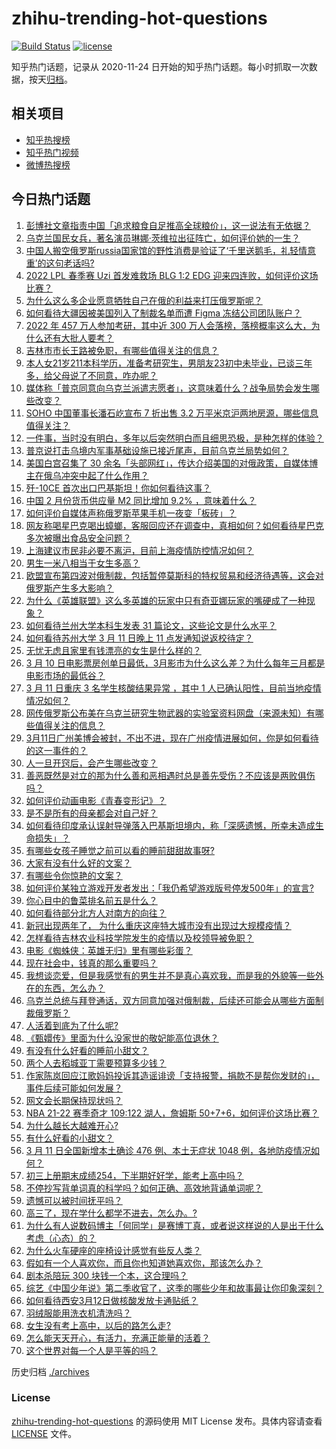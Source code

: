 # zhihu-trending-hot-questions

[![Build Status](https://github.com/justjavac/zhihu-trending-hot-questions/workflows/ci/badge.svg?branch=master)](https://github.com/justjavac/zhihu-trending-hot-questions/actions)
[![license](https://img.shields.io/github/license/justjavac/zhihu-trending-hot-questions)](https://github.com/justjavac/zhihu-trending-hot-questions/blob/master/LICENSE)

知乎热门话题，记录从 2020-11-24 日开始的知乎热门话题。每小时抓取一次数据，按天[归档](./archives)。

## 相关项目

- [知乎热搜榜](https://github.com/justjavac/zhihu-trending-top-search)
- [知乎热门视频](https://github.com/justjavac/zhihu-trending-hot-video)
- [微博热搜榜](https://github.com/justjavac/weibo-trending-hot-search)

## 今日热门话题

<!-- BEGIN -->
<!-- 最后更新时间 Sun Mar 13 2022 04:22:57 GMT+0800 (China Standard Time) -->

1. [彭博社文章指责中国「追求粮食自足推高全球粮价」，这一说法有无依据？](https://www.zhihu.com/question/510107856)
1. [乌克兰国民女兵，著名演员琳娜·茨维拉出征阵亡，如何评价她的一生？](https://www.zhihu.com/question/520686115)
1. [中国人搬空俄罗斯russia国家馆的野性消费是验证了‘千里送鹅毛，礼轻情意重’的这句老话吗?](https://www.zhihu.com/question/519879044)
1. [2022 LPL 春季赛 Uzi 首发难救场 BLG 1:2 EDG 迎来四连败，如何评价这场比赛？](https://www.zhihu.com/question/521537673)
1. [为什么这么多企业愿意牺牲自己在俄的利益来打压俄罗斯呢？](https://www.zhihu.com/question/521310075)
1. [如何看待大疆因被美国列入了制裁名单而遭 Figma 冻结公司团队账户？](https://www.zhihu.com/question/521542832)
1. [2022 年 457 万人参加考研，其中近 300 万人会落榜，落榜概率这么大，为什么还有大批人要考？](https://www.zhihu.com/question/521380078)
1. [吉林市市长王路被免职，有哪些值得关注的信息？](https://www.zhihu.com/question/521426578)
1. [本人女21岁211本科学历，准备考研究生，男朋友23初中未毕业，已谈三年多，给父母说了不同意，咋办呢？](https://www.zhihu.com/question/521513132)
1. [媒体称「普京同意向乌克兰派遣志愿者」，这意味着什么？战争局势会发生哪些改变？](https://www.zhihu.com/question/521454289)
1. [SOHO 中国董事长潘石屹宣布 7 折出售 3.2 万平米京沪两地房源，哪些信息值得关注？](https://www.zhihu.com/question/521140582)
1. [一件事，当时没有明白，多年以后突然明白而且细思恐极，是种怎样的体验？](https://www.zhihu.com/question/30038567)
1. [普京说打击乌境内军事基础设施已接近尾声，目前乌克兰局势如何？](https://www.zhihu.com/question/520332163)
1. [美国白宫召集了 30 余名「头部网红」，传达介绍美国的对俄政策，自媒体博主在俄乌冲突中起了什么作用？](https://www.zhihu.com/question/521564159)
1. [歼-10CE 首次出口巴基斯坦！你如何看待这事？](https://www.zhihu.com/question/521328975)
1. [中国 2 月份货币供应量 M2 同比增加 9.2% ，意味着什么？](https://www.zhihu.com/question/521333039)
1. [如何评价自媒体声称俄罗斯苹果手机一夜变「板砖」？](https://www.zhihu.com/question/519796418)
1. [网友称喝星巴克喝出蟑螂，客服回应还在调查中，真相如何？如何看待星巴克多次被曝出食品安全问题？](https://www.zhihu.com/question/521500173)
1. [上海建议市民非必要不离沪，目前上海疫情防控情况如何？](https://www.zhihu.com/question/521587144)
1. [男生一米八相当于女生多高？](https://www.zhihu.com/question/375326985)
1. [欧盟宣布第四波对俄制裁，包括暂停莫斯科的特权贸易和经济待遇等，这会对俄罗斯产生多大影响？](https://www.zhihu.com/question/521489744)
1. [为什么《英雄联盟》这么多英雄的玩家中只有奇亚娜玩家的嘴硬成了一种现象？](https://www.zhihu.com/question/520672086)
1. [如何看待兰州大学本科生发表 31 篇论文，这些论文是什么水平？](https://www.zhihu.com/question/521254057)
1. [如何看待苏州大学 3 月 11 日晚上 11 点发通知说返校待定？](https://www.zhihu.com/question/521408453)
1. [无忧无虑且家里有钱漂亮的女生是什么样的？](https://www.zhihu.com/question/369021998)
1. [3 月 10 日电影票房创单日最低，3月影市为什么这么差？为什么每年三月都是电影市场的最低谷？](https://www.zhihu.com/question/521480217)
1. [3 月 11 日重庆 3 名学生核酸结果异常 ，其中 1 人已确认阳性，目前当地疫情情况如何？](https://www.zhihu.com/question/521455233)
1. [网传俄罗斯公布美在乌克兰研究生物武器的实验室资料网盘（来源未知）有哪些值得关注的信息？](https://www.zhihu.com/question/521343884)
1. [3月11日广州美博会被封，不出不进，现在广州疫情进展如何，你是如何看待的这一事件的？](https://www.zhihu.com/question/521338893)
1. [人一旦开窍后，会产生哪些改变？](https://www.zhihu.com/question/507160188)
1. [善恶既然是对立的那为什么善和恶相遇时总是善先受伤？不应该是两败俱伤吗？](https://www.zhihu.com/question/520912383)
1. [如何评价动画电影《青春变形记》？](https://www.zhihu.com/question/521087858)
1. [是不是所有的母亲都会对自己好？](https://www.zhihu.com/question/267838907)
1. [如何看待印度承认误射导弹落入巴基斯坦境内，称「深感遗憾，所幸未造成生命损失」？](https://www.zhihu.com/question/521394022)
1. [有哪些女孩子睡觉之前可以看的睡前甜甜故事呀?](https://www.zhihu.com/question/352813455)
1. [大家有没有什么好的文案？](https://www.zhihu.com/question/510761057)
1. [有哪些令你惊艳的文案？](https://www.zhihu.com/question/511720579)
1. [如何评价某独立游戏开发者发出：「我仍希望游戏版号停发500年」的宣言?](https://www.zhihu.com/question/520767844)
1. [你心目中的鲁菜排名前五是什么？](https://www.zhihu.com/question/520708902)
1. [如何看待部分北方人对南方的向往？](https://www.zhihu.com/question/286419376)
1. [新冠出现两年了， 为什么重庆这座特大城市没有出现过大规模疫情？](https://www.zhihu.com/question/521335059)
1. [怎样看待吉林农业科技学院发生的疫情以及校领导被免职？](https://www.zhihu.com/question/521166378)
1. [电影《蜘蛛侠：英雄无归》里有哪些彩蛋？](https://www.zhihu.com/question/506298339)
1. [现在社会中，钱真的那么重要吗？](https://www.zhihu.com/question/520233873)
1. [我想谈恋爱，但是我感觉有的男生并不是真心喜欢我，而是我的外貌等一些外在的东西，怎么办？](https://www.zhihu.com/question/521515528)
1. [乌克兰总统与拜登通话，双方同意加强对俄制裁，后续还可能会从哪些方面制裁俄罗斯？](https://www.zhihu.com/question/521516205)
1. [人活着到底为了什么呢?](https://www.zhihu.com/question/521396925)
1. [《甄嬛传》里面为什么没家世的敬妃能高位退休？](https://www.zhihu.com/question/485112316)
1. [有没有什么好看的睡前小甜文？](https://www.zhihu.com/question/510573861)
1. [两个人去稻城亚丁需要预算多少钱？](https://www.zhihu.com/question/386004019)
1. [作家陈岚回应江歌妈妈投诉其造谣诽谤「支持报警，捐款不是帮你发财的」，事件后续可能如何发展？](https://www.zhihu.com/question/521495642)
1. [网文会长期保持现状吗？](https://www.zhihu.com/question/340143857)
1. [NBA 21-22 赛季奇才 109:122 湖人，詹姆斯 50+7+6，如何评价这场比赛？](https://www.zhihu.com/question/521472790)
1. [为什么越长大越难开心?](https://www.zhihu.com/question/520878638)
1. [有什么好看的小甜文？](https://www.zhihu.com/question/507817885)
1. [3 月 11 日全国新增本土确诊 476 例、本土无症状 1048 例，各地防疫情况如何？](https://www.zhihu.com/question/521456210)
1. [初三上册期末成绩254，下半期好好学，能考上高中吗？](https://www.zhihu.com/question/516519355)
1. [不停抄写背单词真的科学吗？如何正确、高效地背诵单词呢？](https://www.zhihu.com/question/30095080)
1. [遗憾可以被时间抚平吗？](https://www.zhihu.com/question/518035849)
1. [高三了，现在学什么都学不进去，怎么办。?](https://www.zhihu.com/question/521505993)
1. [为什么有人说数码博主「何同学」是赛博丁真，或者说这样说的人是出于什么考虑（心态）的？](https://www.zhihu.com/question/506994250)
1. [为什么火车硬座的座椅设计感觉有些反人类？](https://www.zhihu.com/question/516371326)
1. [假如有一个人喜欢你，而且你也知道她喜欢你，那该怎么办？](https://www.zhihu.com/question/521450703)
1. [剧本杀陪玩 300 块钱一个本，这合理吗？](https://www.zhihu.com/question/519621093)
1. [综艺《中国少年说》第二季收官了，这季的哪些少年和故事最让你印象深刻？](https://www.zhihu.com/question/521114341)
1. [如何看待西安3月12日做核酸发放卡通贴纸？](https://www.zhihu.com/question/521448840)
1. [羽绒服能用洗衣机清洗吗？](https://www.zhihu.com/question/286954748)
1. [女生没有考上高中，以后的路怎么走?](https://www.zhihu.com/question/521452187)
1. [怎么能天天开心，有活力，充满正能量的活着？](https://www.zhihu.com/question/521362282)
1. [这个世界对每一个人是平等的吗？](https://www.zhihu.com/question/521505851)

<!-- END -->

历史归档 [./archives](./archives)

### License

[zhihu-trending-hot-questions](https://github.com/justjavac/zhihu-trending-hot-questions)
的源码使用 MIT License 发布。具体内容请查看 [LICENSE](./LICENSE) 文件。
